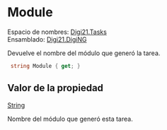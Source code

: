 # Module

Espacio de nombres: [Digi21.Tasks](/digi3d-net/programacion/.net/referencia/digi21.diging/digi21.tasks/)  
Ensamblado: [Digi21.DigiNG](/digi3d-net/programacion/.net/referencia/digi21.diging.plugin/digi21.diging/)

Devuelve el nombre del módulo que generó la tarea.

```csharp
 string Module { get; }
```

## Valor de la propiedad

[String](https://docs.microsoft.com/en-us/dotnet/api/system.string?view=net-5.0)

Nombre del módulo que generó esta tarea.


